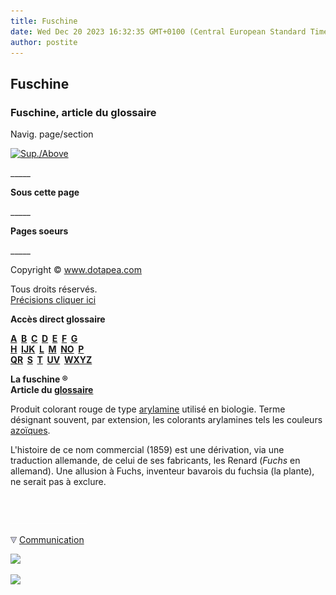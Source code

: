 ```yaml
---
title: Fuschine
date: Wed Dec 20 2023 16:32:35 GMT+0100 (Central European Standard Time)
author: postite
---
```


## Fuschine
### Fuschine, article du glossaire
 Navig. page/section

[![Sup./Above](_derived/up_cmp_themenoir010_up.gif)](f.html)

\_\_\_\_\_

**Sous cette page**

\_\_\_\_\_

**Pages soeurs**

\_\_\_\_\_

Copyright © www.dotapea.com

Tous droits réservés.  
[Précisions cliquer ici](droitscopie.html)

**Accès direct glossaire**

**[A](a.html)  [B](b.html)  [C](c.html)  [D](d.html)  [E](e.html)  [F](f.html)  [G](g.html)  
[H](h.html)  [IJK](ijk.html)  [L](l.html)  [M](m.html)  [NO](no.html)  [P](p.html)  
[QR](qr.html)  [S](s.html)  [T](t.html)  [UV](uv.html)  [WXYZ](wxyz.html)**

**La fuschine ®  
Article du [glossaire](glossaire.html)**

Produit colorant rouge de type [arylamine](arylamine.html) utilisé en biologie. Terme désignant souvent, par extension, les colorants arylamines tels les couleurs [azoïques](azoiques.html).

L'histoire de ce nom commercial (1859) est une dérivation, via une traduction allemande, de celui de ses fabricants, les Renard (_Fuchs_ en allemand). Une allusion à Fuchs, inventeur bavarois du fuchsia (la plante), ne serait pas à exclure.



 

 ![](images/transparent122x1.gif)

![](images/flechebas.gif) [Communication](http://www.artrealite.com/annonceurs.htm) 

[![](https://cbonvin.fr/sites/regie.artrealite.com/visuels/campagne1.png)](index-2.html#20131014)

![](https://cbonvin.fr/sites/regie.artrealite.com/visuels/campagne2.png)